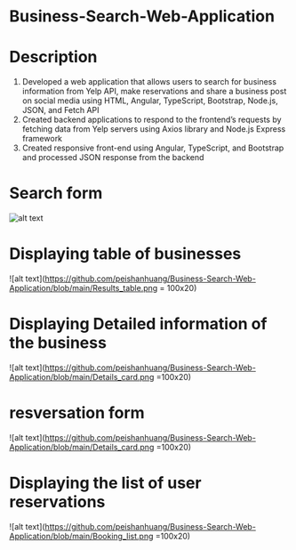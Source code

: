 # Business-Search-Web-Application

# Description
1. Developed a web application that allows users to search for business information from Yelp API, make reservations and
share a business post on social media using HTML, Angular, TypeScript, Bootstrap, Node.js, JSON, and Fetch API
2. Created backend applications to respond to the frontend’s requests by fetching data from Yelp servers using Axios
library and Node.js Express framework
3. Created responsive front-end using Angular, TypeScript, and Bootstrap and processed JSON response from the backend

# Search form
![alt text](https://github.com/peishanhuang/Business-Search-Web-Application/blob/main/Reservation_form.png=100x20)

# Displaying table of businesses
![alt text](https://github.com/peishanhuang/Business-Search-Web-Application/blob/main/Results_table.png = 100x20)

# Displaying Detailed information of the business
![alt text](https://github.com/peishanhuang/Business-Search-Web-Application/blob/main/Details_card.png =100x20)

# resversation form
![alt text](https://github.com/peishanhuang/Business-Search-Web-Application/blob/main/Details_card.png =100x20)

# Displaying the list of user reservations
![alt text](https://github.com/peishanhuang/Business-Search-Web-Application/blob/main/Booking_list.png =100x20)
